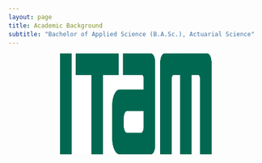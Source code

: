 ```yaml
---
layout: page
title: Academic Background
subtitle: "Bachelor of Applied Science (B.A.Sc.), Actuarial Science"
---
```


<center>
<img src="https://github.com///DBlassio//Dblassio.github.io//blob//master//assets//img//ITAM.png" title="Stanford University" width="300" height="200">
</center>
